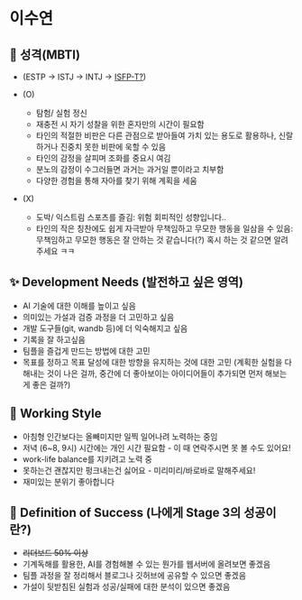 # 이수연

## 🥸 성격(MBTI)       
- (ESTP → ISTJ → INTJ → [ISFP-T?](https://www.16personalities.com/ko/%EC%84%B1%EA%B2%A9%EC%9C%A0%ED%98%95-isfp))
- (O)
  - 탐험/ 실험 정신
  - 재충전 시 자기 성찰을 위한 혼자만의 시간이 필요함 
  - 타인의 적절한 비판은 다른 관점으로 받아들여 가치 있는 용도로 활용하나, 신랄하거나 진중치 못한 비판에 욱할 수 있음 
  - 타인의 감정을 살피며 조화를 중요시 여김  
  - 분노의 감정이 수그러들면 과거는 과거일 뿐이라고 치부함
  - 다양한 경험을 통해 자아를 찾기 위해 계획을 세움

- (X)
  - 도박/ 익스트림 스포츠를 즐김: 위험 회피적인 성향입니다..
  - 타인의 작은 칭찬에도 쉽게 자극받아 무책임하고 무모한 행동을 일삼을 수 있음: 무책임하고 무모한 행동은 잘 안하는 것 같습니다(?) 혹시 하는 것 같으면 알려주세요 ㅋㅋ

## ✨ Development Needs (발전하고 싶은 영역)        
- AI 기술에 대한 이해를 높이고 싶음    
- 의미있는 가설과 검증 과정을 더 고민하고 싶음     
- 개발 도구들(git, wandb 등)에 더 익숙해지고 싶음    
- 기록을 잘 하고싶음    
- 팀플을 즐겁게 만드는 방법에 대한 고민     
- 목표를 정하고 목표 달성에 대한 방향을 유지하는 것에 대한 고민 (계획한 실험을 다 해내는 것이 나은 걸까, 중간에 더 좋아보이는 아이디어들이 추가되면 먼저 해보는게 좋은 걸까?)    

## 👋 Working Style     
- 아침형 인간보다는 올빼미지만 일찍 일어나려 노력하는 중임    
- 저녁 (6~8, 9시) 시간에는 개인 시간 필요함 - 이 때 연락주시면 못 볼 수도 있어요!    
- work-life balance를 지키려고 노력 중    
- 못하는건 괜찮지만 펑크내는건 싫어요 - 미리미리/바로바로 말해주세요!    
- 재미있는 분위기 좋아합니다    

## 🌈 Definition of Success (나에게 Stage 3의 성공이란?)      
- ~~리더보드 50% 이상~~    
- 기계독해를 활용한, AI를 경험해볼 수 있는 뭔가를 웹서버에 올려보면 좋겠음   
- 팀플 과정을 잘 정리해서 블로그나 깃허브에 공유할 수 있으면 좋겠음    
- 가설이 뒷받침된 실험과 성공/실패에 대한 분석이 있으면 좋겠음     

